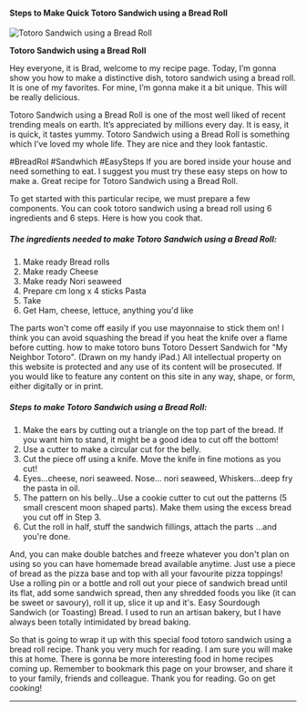             

#### Steps to Make Quick Totoro Sandwich using a Bread Roll

![Totoro Sandwich using a Bread Roll](https://img-global.cpcdn.com/recipes/5408923709341696/751x532cq70/totoro-sandwich-using-a-bread-roll-recipe-main-photo.jpg)

**Totoro Sandwich using a Bread Roll**

Hey everyone, it is Brad, welcome to my recipe page. Today, I’m gonna show you how to make a distinctive dish, totoro sandwich using a bread roll. It is one of my favorites. For mine, I’m gonna make it a bit unique. This will be really delicious.

Totoro Sandwich using a Bread Roll is one of the most well liked of recent trending meals on earth. It’s appreciated by millions every day. It is easy, it is quick, it tastes yummy. Totoro Sandwich using a Bread Roll is something which I’ve loved my whole life. They are nice and they look fantastic.

#BreadRol #Sandwhich #EasySteps If you are bored inside your house and need something to eat. I suggest you must try these easy steps on how to make a. Great recipe for Totoro Sandwich using a Bread Roll.

To get started with this particular recipe, we must prepare a few components. You can cook totoro sandwich using a bread roll using 6 ingredients and 6 steps. Here is how you cook that.

##### The ingredients needed to make Totoro Sandwich using a Bread Roll:

1.  Make ready Bread rolls
2.  Make ready Cheese
3.  Make ready Nori seaweed
4.  Prepare cm long x 4 sticks Pasta
5.  Take <Ingredients to put in sandwich>
6.  Get Ham, cheese, lettuce, anything you'd like

The parts won't come off easily if you use mayonnaise to stick them on! I think you can avoid squashing the bread if you heat the knife over a flame before cutting. how to make totoro buns Totoro Dessert Sandwich for "My Neighbor Totoro". (Drawn on my handy iPad.) All intellectual property on this website is protected and any use of its content will be prosecuted. If you would like to feature any content on this site in any way, shape, or form, either digitally or in print.

##### Steps to make Totoro Sandwich using a Bread Roll:

1.  Make the ears by cutting out a triangle on the top part of the bread. If you want him to stand, it might be a good idea to cut off the bottom!
2.  Use a cutter to make a circular cut for the belly.
3.  Cut the piece off using a knife. Move the knife in fine motions as you cut!
4.  <Parts> Eyes…cheese, nori seaweed. Nose… nori seaweed, Whiskers…deep fry the pasta in oil.
5.  The pattern on his belly…Use a cookie cutter to cut out the patterns (5 small crescent moon shaped parts). Make them using the excess bread you cut off in Step 3.
6.  Cut the roll in half, stuff the sandwich fillings, attach the parts …and you're done.

And, you can make double batches and freeze whatever you don't plan on using so you can have homemade bread available anytime. Just use a piece of bread as the pizza base and top with all your favourite pizza toppings! Use a rolling pin or a bottle and roll out your piece of sandwich bread until its flat, add some sandwich spread, then any shredded foods you like (it can be sweet or savoury), roll it up, slice it up and it's. Easy Sourdough Sandwich (or Toasting) Bread. I used to run an artisan bakery, but I have always been totally intimidated by bread baking.

So that is going to wrap it up with this special food totoro sandwich using a bread roll recipe. Thank you very much for reading. I am sure you will make this at home. There is gonna be more interesting food in home recipes coming up. Remember to bookmark this page on your browser, and share it to your family, friends and colleague. Thank you for reading. Go on get cooking!

* * *